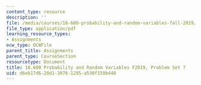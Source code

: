 ```yaml
---
content_type: resource
description: ''
file: /media/courses/18-600-probability-and-random-variables-fall-2019/d6eb17d628d130761295a530f159b440_MIT18_600F19_Pset7.pdf
file_type: application/pdf
learning_resource_types:
- Assignments
ocw_type: OCWFile
parent_title: Assignments
parent_type: CourseSection
resourcetype: Document
title: 18.600 Probability and Random Variables F2019, Problem Set 7
uid: d6eb17d6-28d1-3076-1295-a530f159b440
---
```

